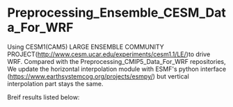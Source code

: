 # Preprocessing_Ensemble_CESM_Data_For_WRF

Using CESM1(CAM5) LARGE ENSEMBLE COMMUNITY PROJECT(http://www.cesm.ucar.edu/experiments/cesm1.1/LE/)to drive WRF. Compared with the Preprocessing_CMIP5_Data_For_WRF repositories, We update the horizontal interpolation module with ESMF's python interface (https://www.earthsystemcog.org/projects/esmpy/) but vertical interpolation part stays the same.

Breif results listed below:
